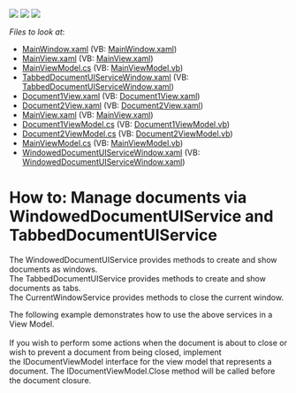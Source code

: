 <!-- default badges list -->
![](https://img.shields.io/endpoint?url=https://codecentral.devexpress.com/api/v1/VersionRange/128658086/14.1.3%2B)
[![](https://img.shields.io/badge/Open_in_DevExpress_Support_Center-FF7200?style=flat-square&logo=DevExpress&logoColor=white)](https://supportcenter.devexpress.com/ticket/details/E4861)
[![](https://img.shields.io/badge/📖_How_to_use_DevExpress_Examples-e9f6fc?style=flat-square)](https://docs.devexpress.com/GeneralInformation/403183)
<!-- default badges end -->
<!-- default file list -->
*Files to look at*:

* [MainWindow.xaml](./CS/CurrentWindowServiceTest/MainWindow.xaml) (VB: [MainWindow.xaml](./VB/CurrentWindowServiceTest/MainWindow.xaml))
* [MainView.xaml](./CS/CurrentWindowServiceTest/View/MainView.xaml) (VB: [MainView.xaml](./VB/CurrentWindowServiceTest/View/MainView.xaml))
* [MainViewModel.cs](./CS/CurrentWindowServiceTest/ViewModel/MainViewModel.cs) (VB: [MainViewModel.vb](./VB/CurrentWindowServiceTest/ViewModel/MainViewModel.vb))
* [TabbedDocumentUIServiceWindow.xaml](./CS/DocumentServiceTest/TabbedDocumentUIServiceWindow.xaml) (VB: [TabbedDocumentUIServiceWindow.xaml](./VB/DocumentServiceTest/TabbedDocumentUIServiceWindow.xaml))
* [Document1View.xaml](./CS/DocumentServiceTest/View/Document1View.xaml) (VB: [Document1View.xaml](./VB/DocumentServiceTest/View/Document1View.xaml))
* [Document2View.xaml](./CS/DocumentServiceTest/View/Document2View.xaml) (VB: [Document2View.xaml](./VB/DocumentServiceTest/View/Document2View.xaml))
* [MainView.xaml](./CS/DocumentServiceTest/View/MainView.xaml) (VB: [MainView.xaml](./VB/DocumentServiceTest/View/MainView.xaml))
* [Document1ViewModel.cs](./CS/DocumentServiceTest/ViewModel/Document1ViewModel.cs) (VB: [Document1ViewModel.vb](./VB/DocumentServiceTest/ViewModel/Document1ViewModel.vb))
* [Document2ViewModel.cs](./CS/DocumentServiceTest/ViewModel/Document2ViewModel.cs) (VB: [Document2ViewModel.vb](./VB/DocumentServiceTest/ViewModel/Document2ViewModel.vb))
* [MainViewModel.cs](./CS/DocumentServiceTest/ViewModel/MainViewModel.cs) (VB: [MainViewModel.vb](./VB/DocumentServiceTest/ViewModel/MainViewModel.vb))
* [WindowedDocumentUIServiceWindow.xaml](./CS/DocumentServiceTest/WindowedDocumentUIServiceWindow.xaml) (VB: [WindowedDocumentUIServiceWindow.xaml](./VB/DocumentServiceTest/WindowedDocumentUIServiceWindow.xaml))
<!-- default file list end -->
# How to: Manage documents via WindowedDocumentUIService and TabbedDocumentUIService


<p>The WindowedDocumentUIService provides methods to create and show documents as windows.<br /> The TabbedDocumentUIService provides methods to create and show documents as tabs.<br /> The CurrentWindowService provides methods to close the current window.</p>
<p>The following example demonstrates how to use the above services in a View Model.<br /><br />If you wish to perform some actions when the document is about to close or wish to prevent a document from being closed, implement the IDocumentViewModel interface for the view model that represents a document. The IDocumentViewModel.Close method will be called before the document closure.</p>

<br/>



